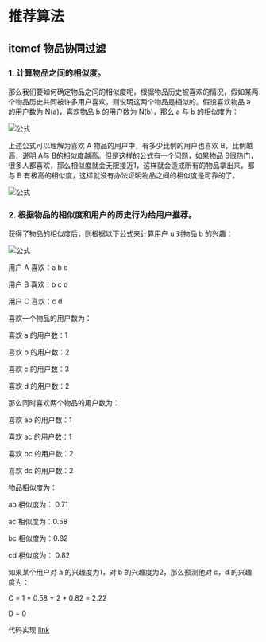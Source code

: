 # 推荐算法

## itemcf 物品协同过滤

### 1. 计算物品之间的相似度。

  那么我们要如何确定物品之间的相似度呢，根据物品历史被喜欢的情况，假如某两个物品历史共同被许多用户喜欢，则说明这两个物品是相似的。假设喜欢物品 a 的用户数为 N(a)，喜欢物品 b 的用户数为 N(b)，那么 a 与 b 的相似度为：

![公式](https://www.zhihu.com/equation?tex=Wab%3D%5Cfrac%7B%5Cleft%7C+N%28a%29%5Ccap+N%28b%29+%5Cright%7C%7D%7B%5Cleft%7C+N%28a%29+%5Cright%7C%7D)

 上述公式可以理解为喜欢 A 物品的用户中，有多少比例的用户也喜欢 B，比例越高，说明 A与 B的相似度越高。但是这样的公式有一个问题，如果物品 B很热门，很多人都喜欢，那么相似度就会无限接近1，这样就会造成所有的物品拿出来，都与 B 有极高的相似度，这样就没有办法证明物品之间的相似度是可靠的了。

![公式](https://www.zhihu.com/equation?tex=Wab%3D%5Cfrac%7B%5Cleft%7C+N%28a%29%5Ccap+N%28b%29+%5Cright%7C%7D%7B%5Csqrt%7B%5Cleft%7C+N%28a%29+%5Cright%7C%5Cleft%7C+N%28b%29+%5Cright%7C%7D%7D)

### 2. 根据物品的相似度和用户的历史行为给用户推荐。
获得了物品的相似度后，则根据以下公式来计算用户 u 对物品 b 的兴趣：


![公式](https://www.zhihu.com/equation?tex=Pub%3D%5Csum_%7Ba%5Cepsilon+N%28u%29%5Ccap+S%28b%2CK%29%7D%7BWabRua%7D)

用户 A 喜欢：a b c

用户 B 喜欢：b c d

用户 C 喜欢：c d

喜欢一个物品的用户数为：

喜欢 a 的用户数：1

喜欢 b 的用户数：2

喜欢 c 的用户数：3

喜欢 d 的用户数：2

那么同时喜欢两个物品的用户数为：

喜欢 ab 的用户数：1

喜欢 ac 的用户数：1

喜欢 bc 的用户数：2

喜欢 dc 的用户数：2

物品相似度为：


ab 相似度为： 0.71

ac 相似度为：0.58

bc 相似度为：0.82

cd 相似度为： 0.82

如果某个用户对 a 的兴趣度为1，对 b 的兴趣度为2，那么预测他对 c，d 的兴趣度为：

C = 1 * 0.58 + 2 * 0.82 = 2.22

D = 0 

代码实现 [link](item_cf.py)



